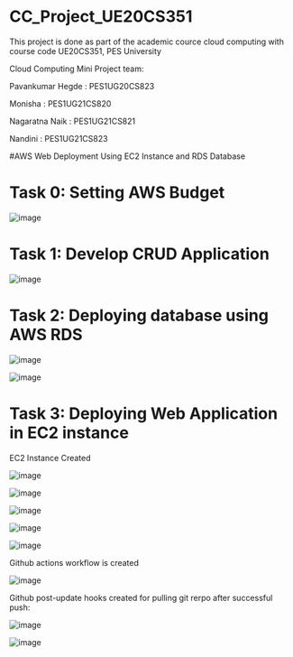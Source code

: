 # CC_Project_UE20CS351
This project is done as part of the academic cource cloud computing with course code UE20CS351, PES University


Cloud Computing Mini Project team:

Pavankumar Hegde  : PES1UG20CS823

Monisha           : PES1UG21CS820

Nagaratna Naik    : PES1UG21CS821

Nandini           : PES1UG21CS823


#AWS Web Deployment Using EC2 Instance and RDS Database

# Task 0: Setting AWS Budget

![image](https://user-images.githubusercontent.com/51742316/234733917-667da7ca-21b9-442c-910a-24db43dfe948.png)




# Task 1: Develop CRUD Application

![image](https://user-images.githubusercontent.com/51742316/234736390-972d6a37-787b-4173-bcee-04956283d647.png)


# Task 2: Deploying database using AWS RDS

![image](https://user-images.githubusercontent.com/51742316/234736703-ac7de8c2-46d0-4237-a1ec-f7636eaf5292.png)

![image](https://user-images.githubusercontent.com/51742316/234736475-59b6746f-d930-4b66-b04d-bc28732c92a0.png)


# Task 3: Deploying Web Application in EC2 instance

EC2 Instance Created

![image](https://user-images.githubusercontent.com/51742316/234734360-3c25e82f-98c4-4da0-bf6a-6a1764c70106.png)

![image](https://user-images.githubusercontent.com/51742316/234736854-96f4fb15-7fdc-4cd6-9066-94dd7c77e88d.png)

![image](https://user-images.githubusercontent.com/51742316/234736905-ca469fc3-dd60-4e1d-8051-c251ab8c4308.png)

![image](https://user-images.githubusercontent.com/51742316/234736962-df4e7c4e-ee54-4b0d-8e40-5f4d5af795ab.png)

![image](https://user-images.githubusercontent.com/51742316/234737020-5bbc9263-dd64-4747-a729-6113bde65052.png)


Github actions workflow is created

![image](https://user-images.githubusercontent.com/51742316/234733808-74e820f9-264c-4a10-bd0a-231f06168560.png)


Github post-update hooks created for pulling git rerpo after successful push:

![image](https://user-images.githubusercontent.com/51742316/234736029-00b880ac-d707-4b85-966d-ad0d9a8ab6f9.png)

![image](https://user-images.githubusercontent.com/51742316/234736201-56a2077b-dc29-4180-ae81-810d99a542f4.png)




